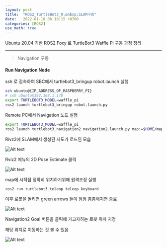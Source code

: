 ```yaml
---
layout: post
title:  "ROS2_TurtleBot3_9.&nbsp;SLAM구동"
date:   2022-01-18 06:18:15 +0700
categories: [ROS2]
use_math: true
---
```


Ubuntu 20,04 기반 ROS2 Foxy 로 TurtleBot3 Waffle Pi 구동 과정 정리

---

> Navigation 구동

#### Run Navigation Node

ssh 로 접속하여 SBC에서 turtlebot3_bringup robot.launch 실행

``` bash
ssh ubuntu@{IP_ADDRESS_OF_RASPBERRY_PI}
# ssh ubuntu@192.168.1.178
export TURTLEBOT3_MODEL=waffle_pi
ros2 launch turtlebot3_bringup robot.launch.py
```

Remote PC에서 Navigation 노드 실행

``` bash
export TURTLEBOT3_MODEL=waffle_pi
ros2 launch turtlebot3_navigation2 navigation2.launch.py map:=$HOME/map.yaml
```
Rivz2에 SLAM에서 생성된 지도가 로드된 모습

![Alt text](http://leesangwon0114.github.io/static/img/ROS2/5.17.png)

Rviz2 메뉴의 2D Pose Estimate 클릭

![Alt text](http://leesangwon0114.github.io/static/img/ROS2/5.18.png)

map에 시작점 정확히 위치하기위해 원격조정 실행

``` bash
ros2 run turtlebot3_teleop teleop_keyboard
```

이후 로봇을 돌리면 green arrows 들이 점점 촘촘해지면 종료

![Alt text](http://leesangwon0114.github.io/static/img/ROS2/5.19.png)

Navigation2 Goal 버튼을 클릭해 가고자하는 로봇 위치 지정

해당 위치로 이동하는 것 볼 수 있음

![Alt text](http://leesangwon0114.github.io/static/img/ROS2/5.20.png)

